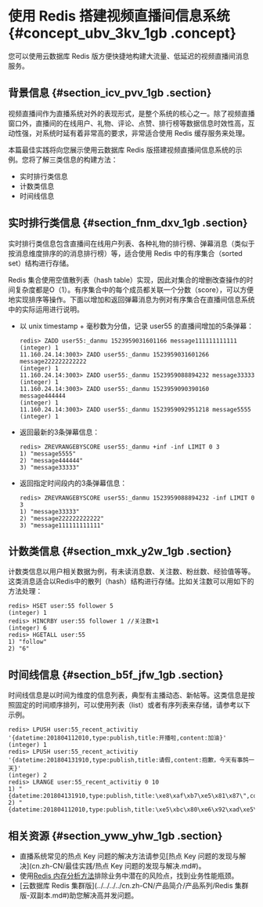 # 使用 Redis 搭建视频直播间信息系统 {#concept_ubv_3kv_1gb .concept}

您可以使用云数据库 Redis 版方便快捷地构建大流量、低延迟的视频直播间消息服务。

## 背景信息 {#section_icv_pvv_1gb .section}

视频直播间作为直播系统对外的表现形式，是整个系统的核心之一。除了视频直播窗口外，直播间的在线用户、礼物、评论、点赞、排行榜等数据信息时效性高，互动性强，对系统时延有着非常高的要求，非常适合使用 Redis 缓存服务来处理。

本篇最佳实践将向您展示使用云数据库 Redis 版搭建视频直播间信息系统的示例。您将了解三类信息的构建方法：

-   实时排行类信息
-   计数类信息
-   时间线信息

## 实时排行类信息 {#section_fnm_dxv_1gb .section}

实时排行类信息包含直播间在线用户列表、各种礼物的排行榜、弹幕消息（类似于按消息维度排序的的消息排行榜）等，适合使用 Redis 中的有序集合（sorted set）结构进行存储。

Redis 集合使用空值散列表（hash table）实现，因此对集合的增删改查操作的时间复杂度都是O（1）。有序集合中的每个成员都关联一个分数（score），可以方便地实现排序等操作。下面以增加和返回弹幕消息为例对有序集合在直播间信息系统中的实际运用进行说明。

-   以 unix timestamp + 毫秒数为分值，记录 user55 的直播间增加的5条弹幕：

    ```language-bourne
    redis> ZADD user55:_danmu 1523959031601166 message111111111111
    (integer) 1
    11.160.24.14:3003> ZADD user55:_danmu 1523959031601266 message222222222222
    (integer) 1
    11.160.24.14:3003> ZADD user55:_danmu 1523959088894232 message33333
    (integer) 1
    11.160.24.14:3003> ZADD user55:_danmu 1523959090390160 message444444
    (integer) 1
    11.160.24.14:3003> ZADD user55:_danmu 1523959092951218 message5555
    (integer) 1
    ```

-   返回最新的3条弹幕信息：

    ```language-bourne
    redis> ZREVRANGEBYSCORE user55:_danmu +inf -inf LIMIT 0 3
    1) "message5555"
    2) "message444444"
    3) "message33333"
    ```

-   返回指定时间段内的3条弹幕信息：

    ```
    redis> ZREVRANGEBYSCORE user55:_danmu 1523959088894232 -inf LIMIT 0 3
    1) "message33333"
    2) "message222222222222"
    3) "message111111111111"
    ```


## 计数类信息 {#section_mxk_y2w_1gb .section}

计数类信息以用户相关数据为例，有未读消息数、关注数、粉丝数、经验值等等。这类消息适合以Redis中的散列（hash）结构进行存储。比如关注数可以用如下的方法处理：

```
redis> HSET user:55 follower 5
(integer) 1
redis> HINCRBY user:55 follower 1 //关注数+1
(integer) 6 
redis> HGETALL user:55
1) "follow"
2) "6"
```

## 时间线信息 {#section_b5f_jfw_1gb .section}

时间线信息是以时间为维度的信息列表，典型有主播动态、新帖等。这类信息是按照固定的时间顺序排列，可以使用列表（list）或者有序列表来存储，请参考以下示例。

```
redis> LPUSH user:55_recent_activitiy  '{datetime:201804112010,type:publish,title:开播啦,content:加油}'
(integer) 1
redis> LPUSH user:55_recent_activitiy '{datetime:201804131910,type:publish,title:请假,content:抱歉，今天有事鸽一天}'
(integer) 2
redis> LRANGE user:55_recent_activitiy 0 10
1) "{datetime:201804131910,type:publish,title:\xe8\xaf\xb7\xe5\x81\x87\",content:\xe6\x8a\xb1\xe6\xad\x89\xef\xbc\x8c\xe4\xbb\x8a\xe5\xa4\xa9\xe6\x9c\x89\xe4\xba\x8b\xe9\xb8\xbd\xe4\xb8\x80\xe5\xa4\xa9}"
2) "{datetime:201804112010,type:publish,title:\xe5\xbc\x80\xe6\x92\xad\xe5\x95\xa6,content:\xe5\x8a\xa0\xe6\xb2\xb9}"
```

## 相关资源 {#section_yww_yhw_1gb .section}

-   直播系统常见的热点 Key 问题的解决方法请参见[热点 Key 问题的发现与解决](cn.zh-CN/最佳实践/热点 Key 问题的发现与解决.md#)。
-   使用[Redis 内存分析方法](https://help.aliyun.com/knowledge_detail/50037.html)排除业务中潜在的风险点，找到业务性能瓶颈。
-   [云数据库 Redis 集群版](../../../../cn.zh-CN/产品简介/产品系列/Redis 集群版-双副本.md#)助您解决高并发问题。

